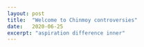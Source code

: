 ```yaml
---
layout: post
title:  "Welcome to Chinmoy controversies"
date:   2020-06-25
excerpt: "aspiration difference inner"
---
```

